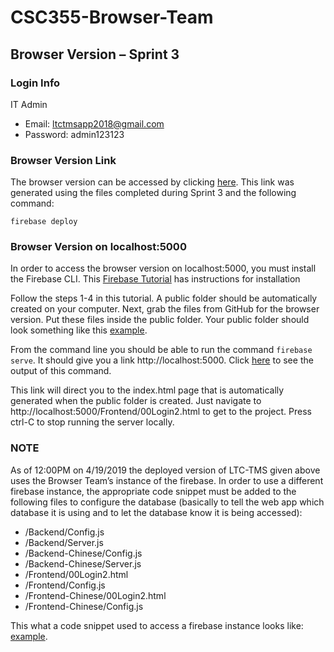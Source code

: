 # CSC355-Browser-Team
## Browser Version – Sprint 3 

 

### Login Info 
IT Admin 
* Email: ltctmsapp2018@gmail.com 
* Password: admin123123 

### Browser Version Link 
The browser version can be accessed by clicking [here](https://browserteam.firebaseapp.com/Frontend/00Login2.html). This link was generated using the files completed during Sprint 3 and the following command:
```
firebase deploy
```

 

### Browser Version on localhost:5000 

In order to access the browser version on localhost:5000, you must install the Firebase CLI. This [Firebase Tutorial](https://firebase.google.com/docs/hosting/quickstart#install_the_firebase_cli) has instructions for installation

Follow the steps 1-4 in this tutorial. A public folder should be automatically created on your computer. Next, grab the files from GitHub for the browser version. Put these files inside the public folder. Your public folder should look something like this [example](https://livekutztown-my.sharepoint.com/:i:/g/personal/tjenn300_live_kutztown_edu/Ecttd30AEGRPoeoiFcryLMEBkQsvH7y1R2p3XHXEf5giiA?e=WjDW0B). 

From the command line you should be able to run the command ```firebase serve```. It should give you a link http://localhost:5000. Click [here](https://livekutztown-my.sharepoint.com/:i:/g/personal/tjenn300_live_kutztown_edu/ETadHpvJpXBEhDqGnrJXv7QB3Rjf8t0igDiZbokYo5XodQ?e=9Yj3hF) to see the output of this command.

 

 

 

This link will direct you to the index.html page that is automatically generated when the public folder is created. Just navigate to http://localhost:5000/Frontend/00Login2.html to get to the project. Press ctrl-C to stop running the server locally.  

 

### NOTE 

As of 12:00PM on 4/19/2019 the deployed version of LTC-TMS given above uses the Browser Team’s instance of the firebase. In order to use a different firebase instance, the appropriate code snippet must be added to the following files to configure the database (basically to tell the web app which database it is using and to let the database know it is being accessed): 

* /Backend/Config.js 
* /Backend/Server.js 
* /Backend-Chinese/Config.js 
* /Backend-Chinese/Server.js 
* /Frontend/00Login2.html 
* /Frontend/Config.js 
* /Frontend-Chinese/00Login2.html 
* /Frontend-Chinese/Config.js 

This what a code snippet used to access a firebase instance looks like: [example](https://livekutztown-my.sharepoint.com/:i:/g/personal/tjenn300_live_kutztown_edu/EVTUyjNznpdHqWvitl-G73ABqxyauRIcc9bdmQ2fxh9C0g?e=1hhYeq).
